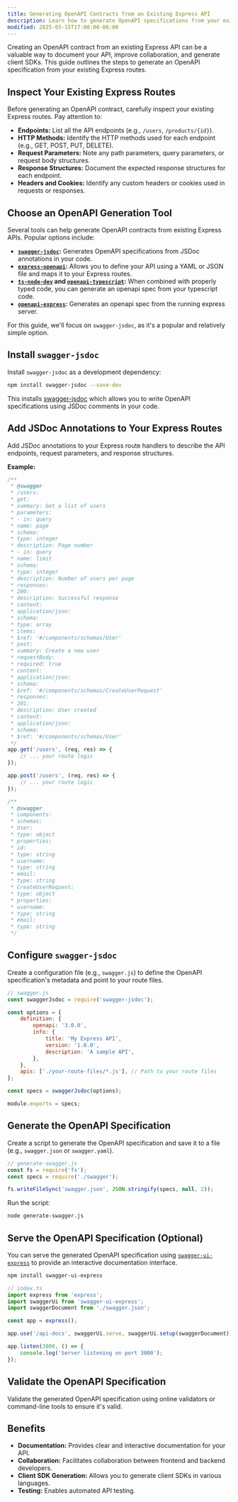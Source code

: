 ```yaml
---
title: Generating OpenAPI Contracts from an Existing Express API
description: Learn how to generate OpenAPI specifications from your existing Express API using tools like swagger-jsdoc.
modified: 2025-03-15T17:00:00-06:00
---
```


Creating an OpenAPI contract from an existing Express API can be a valuable way to document your API, improve collaboration, and generate client SDKs. This guide outlines the steps to generate an OpenAPI specification from your existing Express routes.

## Inspect Your Existing Express Routes

Before generating an OpenAPI contract, carefully inspect your existing Express routes. Pay attention to:

- **Endpoints:** List all the API endpoints (e.g., `/users`, `/products/{id}`).
- **HTTP Methods:** Identify the HTTP methods used for each endpoint (e.g., GET, POST, PUT, DELETE).
- **Request Parameters:** Note any path parameters, query parameters, or request body structures.
- **Response Structures:** Document the expected response structures for each endpoint.
- **Headers and Cookies:** Identify any custom headers or cookies used in requests or responses.

## Choose an OpenAPI Generation Tool

Several tools can help generate OpenAPI contracts from existing Express APIs. Popular options include:

- **[`swagger-jsdoc`](https://www.npmjs.com/package/swagger-jsdoc):** Generates OpenAPI specifications from JSDoc annotations in your code.
- **[`express-openapi`](https://www.npmjs.com/package/express-openapi):** Allows you to define your API using a YAML or JSON file and maps it to your Express routes.
- **[`ts-node-dev`](https://www.npmjs.com/package/ts-node-dev) and [`openapi-typescript`](https://www.npmjs.com/package/openapi-typescript):** When combined with properly typed code, you can generate an openapi spec from your typescript code.
- **[`openapi-express`](https://www.npmjs.com/package/openapi-express):** Generates an openapi spec from the running express server.

For this guide, we'll focus on `swagger-jsdoc`, as it's a popular and relatively simple option.

## Install `swagger-jsdoc`

Install `swagger-jsdoc` as a development dependency:

```bash
npm install swagger-jsdoc --save-dev
```

This installs [swagger-jsdoc](https://www.npmjs.com/package/swagger-jsdoc) which allows you to write OpenAPI specifications using JSDoc comments in your code.

## Add JSDoc Annotations to Your Express Routes

Add JSDoc annotations to your Express route handlers to describe the API endpoints, request parameters, and response structures.

**Example:**

```typescript
/**
 * @swagger
 * /users:
 * get:
 * summary: Get a list of users
 * parameters:
 * - in: query
 * name: page
 * schema:
 * type: integer
 * description: Page number
 * - in: query
 * name: limit
 * schema:
 * type: integer
 * description: Number of users per page
 * responses:
 * 200:
 * description: Successful response
 * content:
 * application/json:
 * schema:
 * type: array
 * items:
 * $ref: '#/components/schemas/User'
 * post:
 * summary: Create a new user
 * requestBody:
 * required: true
 * content:
 * application/json:
 * schema:
 * $ref: '#/components/schemas/CreateUserRequest'
 * responses:
 * 201:
 * description: User created
 * content:
 * application/json:
 * schema:
 * $ref: '#/components/schemas/User'
 */
app.get('/users', (req, res) => {
	// ... your route logic
});

app.post('/users', (req, res) => {
	// ... your route logic
});

/**
 * @swagger
 * components:
 * schemas:
 * User:
 * type: object
 * properties:
 * id:
 * type: string
 * username:
 * type: string
 * email:
 * type: string
 * CreateUserRequest:
 * type: object
 * properties:
 * username:
 * type: string
 * email:
 * type: string
 */
```

## Configure `swagger-jsdoc`

Create a configuration file (e.g., `swagger.js`) to define the OpenAPI specification's metadata and point to your route files.

```javascript
// swagger.js
const swaggerJsdoc = require('swagger-jsdoc');

const options = {
	definition: {
		openapi: '3.0.0',
		info: {
			title: 'My Express API',
			version: '1.0.0',
			description: 'A sample API',
		},
	},
	apis: ['./your-route-files/*.js'], // Path to your route files
};

const specs = swaggerJsdoc(options);

module.exports = specs;
```

## Generate the OpenAPI Specification

Create a script to generate the OpenAPI specification and save it to a file (e.g., `swagger.json` or `swagger.yaml`).

```javascript
// generate-swagger.js
const fs = require('fs');
const specs = require('./swagger');

fs.writeFileSync('swagger.json', JSON.stringify(specs, null, 2));
```

Run the script:

```bash
node generate-swagger.js
```

## Serve the OpenAPI Specification (Optional)

You can serve the generated OpenAPI specification using [`swagger-ui-express`](https://www.npmjs.com/package/swagger-ui-express) to provide an interactive documentation interface.

```bash
npm install swagger-ui-express
```

```typescript
// index.ts
import express from 'express';
import swaggerUi from 'swagger-ui-express';
import swaggerDocument from './swagger.json';

const app = express();

app.use('/api-docs', swaggerUi.serve, swaggerUi.setup(swaggerDocument));

app.listen(3000, () => {
	console.log('Server listening on port 3000');
});
```

## Validate the OpenAPI Specification

Validate the generated OpenAPI specification using online validators or command-line tools to ensure it's valid.

## Benefits

- **Documentation:** Provides clear and interactive documentation for your API.
- **Collaboration:** Facilitates collaboration between frontend and backend developers.
- **Client SDK Generation:** Allows you to generate client SDKs in various languages.
- **Testing:** Enables automated API testing.
